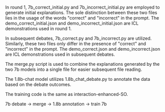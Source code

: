 In round 1, 7b_correct_initial.py and 7b_incorrect_initial.py are employed to generate initial explanations. The sole distinction between these two files lies in the usage of the words "correct" and "incorrect" in the prompt.
The demo_correct_initial.json and demo_incorrect_initial.json are ICL demonstrations used in round 1.

In subsequent debates, 7b_correct.py and 7b_incorrect.py are utilized. Similarly, these two files only differ in the presence of "correct" and "incorrect" in the prompt.
The demo_correct.json and demo_incorrect.json are ICL demonstrations used in subsequent debates.

The merge.py script is used to combine the explanations generated by the two 7b models into a single file for easier subsequent file reading.

The 1.8b-chat model utilizes 1.8b_chat_debate.py to annotate the data based on the debate outcomes.

The training code is the same as interaction-enhanced-SO.

7b debate -> merge -> 1.8b annotation -> train 7b